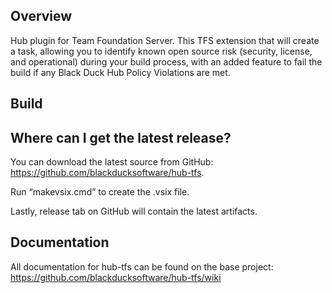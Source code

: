 ## Overview 

Hub plugin for Team Foundation Server. This TFS extension that will create a task, allowing you to identify known open source risk (security, license, and operational) during your build process, with an added feature to fail the build if any Black Duck Hub Policy Violations are met.

## Build

## Where can I get the latest release?
You can download the latest source from GitHub: https://github.com/blackducksoftware/hub-tfs. 

Run “makevsix.cmd” to create the .vsix file.

Lastly, release tab on GitHub will contain the latest artifacts.

## Documentation

All documentation for hub-tfs can be found on the base project:  https://github.com/blackducksoftware/hub-tfs/wiki
